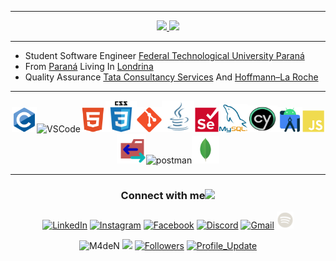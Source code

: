 ***
<p>
  <div align="center">
<a href="https://github.com/M4deN/"><img height="137px" src="https://github-readme-stats.vercel.app/api?username=M4deN&hide_title=true&hide_border=true&show_icons=true&include_all_commits=true&count_private=true&line_height=21&text_color=000&icon_color=000&bg_color=0,ea6161,ffc64d,fffc4d,52fa5a&theme=graywhite"/>
<img height="137px" src="https://github-readme-stats.vercel.app/api/top-langs/?username=M4deN&hide=html&hide_title=true&hide_border=true&layout=compact&langs_count=7&exclude_repo=comp426,Redventures-Movie-Quotes&text_color=000&icon_color=fff&bg_color=0,52fa5a,4dfcff,c64dff&theme=graywhite" /></a>

</div>

*** 
* Student Software Engineer [Federal Technological University Paraná](http://www.utfpr.edu.br/)
* From [Paraná](https://pt.wikipedia.org/wiki/Paran%C3%A1) Living In [Londrina ](https://pt.wikipedia.org/wiki/Londrina)
*  Quality Assurance [Tata Consultancy Services](https://www.tcs.com/) And [Hoffmann–La Roche](https://www.roche.com.br/) 

 ***
 
<p align = "center">
<img src="https://raw.githubusercontent.com/devicons/devicon/master/icons/c/c-original.svg" alt="c" width="40" height="40"/><img   
<img src="https://github.com/keikomori/icons-badges/blob/master/icons/VSCode/vscode.svg" alt="VSCode" width="40" height="40"/><img                                                                                            <img src="https://raw.githubusercontent.com/devicons/devicon/1119b9f84c0290e0f0b38982099a2bd027a48bf1/icons/html5/html5-plain.svg" alt="html5" width="40" height="40"/><img
<img src="https://raw.githubusercontent.com/devicons/devicon/2809b567852a4648062a2d3e7c1c531367458c0b/icons/css3/css3-original-wordmark.svg" alt="css3" width="50" height="50"/><img
<img src="https://raw.githubusercontent.com/devicons/devicon/master/icons/git/git-original.svg" alt="git" width="40" height="40"/><img  
<img src="https://raw.githubusercontent.com/vscode-icons/vscode-icons/74220b6f8389ad5c5d9f68b2029d91460de2b374/icons/file_type_java.svg" alt="java" width="52" height="51"/><img                                              <img src="https://raw.githubusercontent.com/devicons/devicon/1119b9f84c0290e0f0b38982099a2bd027a48bf1/icons/selenium/selenium-original.svg"  alt="selenium" width="40" height="40"/><img  
<img src="https://raw.githubusercontent.com/marcelodib/marcelodib/master/assets/mysql.png" alt="mysql" width="45" height="45"/><img    
<img src="https://raw.githubusercontent.com/vscode-icons/vscode-icons/74220b6f8389ad5c5d9f68b2029d91460de2b374/icons/file_type_cypress.svg" alt="cypress" width="48" height="43"/><img 
<img src="https://raw.githubusercontent.com/devicons/devicon/1119b9f84c0290e0f0b38982099a2bd027a48bf1/icons/androidstudio/androidstudio-original.svg" alt="android" width="40" height="40"/><img                              
<img src="https://raw.githubusercontent.com/devicons/devicon/1119b9f84c0290e0f0b38982099a2bd027a48bf1/icons/javascript/javascript-plain.svg" alt="js" width="35" height="35"/><img 
<img src="https://raw.githubusercontent.com/vscode-icons/vscode-icons/74220b6f8389ad5c5d9f68b2029d91460de2b374/icons/folder_type_e2e.svg" alt="e2e" width="47" height="47"/><img 
<img src="https://seeklogo.com/images/P/postman-logo-0087CA0D15-seeklogo.com.png" alt="postman" width="37" height="37"/><img                                                                                                 <img src="https://raw.githubusercontent.com/vscode-icons/vscode-icons/74220b6f8389ad5c5d9f68b2029d91460de2b374/icons/file_type_mongo.svg" alt="mongo" width="44" height="44"/><img 

 </p>
  </table>  
<hr/>
<div align="center">
<h3> Connect with me<a href="https://gifyu.com/image/Zy2f"><img src="https://github.com/milaan9/milaan9/blob/main/Handshake.gif" width="60"></a>
</h3> 
<p align="center">
    <a href="https://www.linkedin.com/in/alecio-leandro-medeiros-5b68741a3/" target="_blank"><img alt="LinkedIn" width="25px" src="https://github.com/TheDudeThatCode/TheDudeThatCode/blob/master/Assets/Linkedin.svg"></a>
    <a href="https://www.instagram.com/madenx_" target="_blank"><img alt="Instagram" width="25px" src="https://github.com/TheDudeThatCode/TheDudeThatCode/blob/master/Assets/Instagram.svg"></a>
    <a href="https://www.facebook.com/alex.leandro.0007/" target="_blank"><img alt="Facebook" width="25px" src="https://upload.wikimedia.org/wikipedia/commons/5/51/Facebook_f_logo_%282019%29.svg"></a>
    <a href="https://discord.com/channels/@me/1122127208585105510" target="_blank"><img alt="Discord" width="28px" src="https://github.com/SapphireDevs/discord-icons/blob/main/Discord%20Branding/Clyde/icon_clyde_blurple_RGB.png?raw=true"></a> 
    <a href="mailto:alexdesaran@outlook.com" target="_blank"><img alt="Gmail" width="25px" src="https://github.com/TheDudeThatCode/TheDudeThatCode/blob/master/Assets/Gmail.svg"></a> 
    <a href="https://open.spotify.com/user/12184345488" target="_blank"><img alt="Spotify" width="27px" src="https://github.com/darksonic37/fix-spotify-icon/blob/master/src/images/spotify-linux-512.png?raw=true"></a> 
  
</p>  
 <p align="center"> 
    <img src="https://komarev.com/ghpvc/?username=M4deN" alt="M4deN"/>       
    <!--<a href="https://github.com/AlexDeSaran?tab=repositories" target="_blank"><img src="https://badges.pufler.dev/repos/AlexDeSaran" alt="Repos"/></a>--> 
    <!--<img src="https://badges.pufler.dev/years/AlexDeSaran" alt="Active_Years"/>-->  
    <!--<a href="https://github.com/AlexDeSaran/AlexDeSaran" target="_blank"><img src="https://badges.pufler.dev/commits/monthly/AlexDeSaran" alt="commits"/>--> 
    <a href="https://github.com/M4deN/M4deN/pulse" alt="Activity"><img src="https://img.shields.io/github/commit-activity/m/M4deN/M4deN" /></a>
    <a href="https://github.com/M4deN?tab=followers"><img alt="Followers" src="https://img.shields.io/github/followers/M4deN?color=4C1&logo=github"></a>
    <a href="https://github.com/M4deN/M4deN" target="_blank"><img alt="Profile_Update" src="https://img.shields.io/github/last-commit/M4deN/M4deN?label=Profile%20update&style=fflat-square"></a>
    <!--<a href="https://github.com/AlexDeSaran" target="_blank"><img alt="AlexDeSaran" src="https://badges.pufler.dev/visits/AlexDeSaran/AlexDeSaran?logo=GitHub&label=visits&color=success&logoColor=white&style=flat-square"/></a>-->
   
</p>



